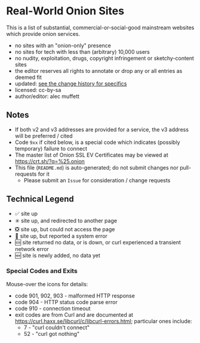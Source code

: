 # Real-World Onion Sites

This is a list of substantial, commercial-or-social-good mainstream websites which provide onion services.

- no sites with an "onion-only" presence
- no sites for tech with less than (arbitrary) 10,000 users
- no nudity, exploitation, drugs, copyright infringement or sketchy-content sites
- the editor reserves all rights to annotate or drop any or all entries as deemed fit
- updated: [see the change history for specifics](https://github.com/alecmuffett/onion-sites-that-dont-suck/commits/master/README.md)
- licensed: cc-by-sa
- author/editor: alec muffett

## Notes

- If both v2 and v3 addresses are provided for a service, the v3 address will be preferred / cited
- Code `9xx` if cited below, is a special code which indicates (possibly temporary) failure to connect
- The master list of Onion SSL EV Certificates may be viewed at https://crt.sh/?q=%25.onion
- This file (`README.md`) is auto-generated; do not submit changes nor pull-requests for it
  - Please submit an `Issue` for consideration / change requests

## Technical Legend

- :white_check_mark: site up
- :eight_spoked_asterisk: site up, and redirected to another page
- :negative_squared_cross_mark: site up, but could not access the page
- :red_circle: site up, but reported a system error
- :sos: site returned no data, or is down, or curl experienced a transient network error
- :new: site is newly added, no data yet

### Special Codes and Exits

Mouse-over the icons for details:

- code 901, 902, 903 - malformed HTTP response
- code 904 - HTTP status code parse error
- code 910 - connection timeout
- exit codes are from Curl and are documented at https://curl.haxx.se/libcurl/c/libcurl-errors.html; particular ones include:
  - 7 - "curl couldn't connect"
  - 52 - "curl got nothing"
